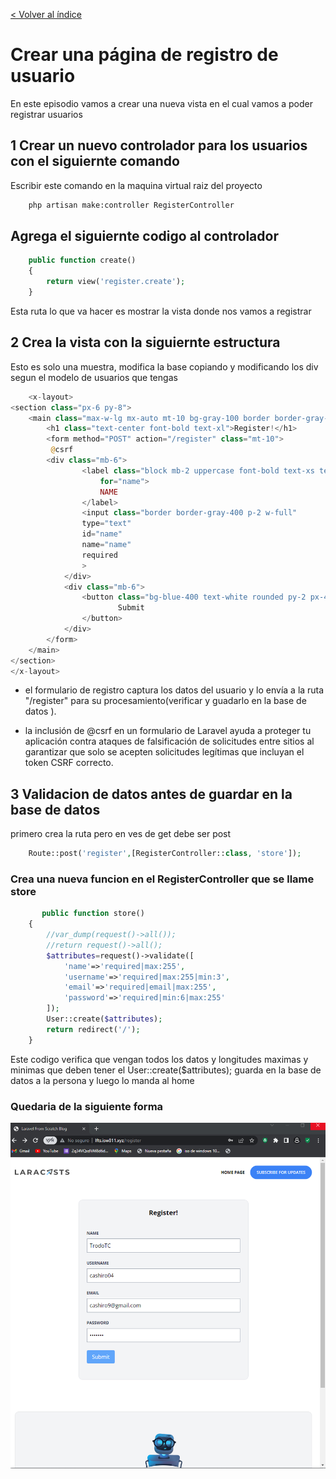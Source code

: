 [< Volver al índice](/docs/README.md)

# Crear una página de registro de usuario
En este episodio vamos a crear una nueva vista en el cual vamos a poder registrar usuarios 

## 1 Crear un nuevo controlador para los usuarios con el siguiernte comando 
Escribir este comando en la maquina virtual raiz del proyecto
```cmd
    php artisan make:controller RegisterController
```
## Agrega el siguiernte codigo al controlador
```php
    public function create()
    {
        return view('register.create');
    }
```
Esta ruta lo que va hacer es mostrar la vista donde nos vamos a registrar 

## 2 Crea la vista con la siguiernte estructura
Esto es solo una muestra, modifica la base copiando y modificando los div segun el modelo de usuarios que tengas
```php
    <x-layout>
<section class="px-6 py-8">
    <main class="max-w-lg mx-auto mt-10 bg-gray-100 border border-gray-200 p-6 rounded-xl">
        <h1 class="text-center font-bold text-xl">Register!</h1>
        <form method="POST" action="/register" class="mt-10">
         @csrf   
        <div class="mb-6">
                <label class="block mb-2 uppercase font-bold text-xs text-gray-700"
                    for="name">
                    NAME
                </label>
                <input class="border border-gray-400 p-2 w-full"
                type="text" 
                id="name" 
                name="name"
                required
                > 
            </div>               
            <div class="mb-6">
                <button class="bg-blue-400 text-white rounded py-2 px-4 hover:bg-blue-500">
                        Submit
                </button>
            </div>  
        </form>
    </main>
</section>
</x-layout>
```
 - el formulario de registro captura los datos del usuario y lo envía a la ruta "/register" para su procesamiento(verificar y guadarlo en la base de datos ).

 - la inclusión de @csrf en un formulario de Laravel ayuda a proteger tu aplicación contra ataques de falsificación de solicitudes entre sitios al garantizar que solo se acepten solicitudes legítimas que incluyan el token CSRF correcto.

## 3 Validacion de datos antes de guardar en la base de datos
primero crea la ruta pero en ves de get debe ser post
```php
    Route::post('register',[RegisterController::class, 'store']);
```
### Crea una nueva funcion en el RegisterController que se llame store
```php
       public function store()
    {
        //var_dump(request()->all());
        //return request()->all();
        $attributes=request()->validate([
            'name'=>'required|max:255',
            'username'=>'required|max:255|min:3',
            'email'=>'required|email|max:255',
            'password'=>'required|min:6|max:255'
        ]);
        User::create($attributes);
        return redirect('/');
    }
```
Este codigo verifica que vengan todos los datos y longitudes maximas y minimas que deben tener el User::create($attributes); guarda en la base de datos a la persona y luego lo manda al home

### Quedaria de la siguiente forma
![img](img/web1.png)